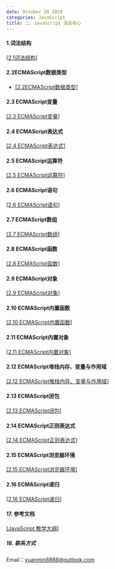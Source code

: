 ```yaml
---
date: October 28 2020
categories: JavaScript
title: 二、JavaScript 语言核心
---
```


#### 1.词法结构

[[2.1词法结构]](https://web-dolphin.github.io/2020/10/28/JavaScript/Tags/%E4%BA%8C%E3%80%81JavaScript%E8%AF%AD%E8%A8%80%E6%A0%B8%E5%BF%83/ECMAScript/Tags/1.%E8%AF%8D%E6%B3%95%E7%BB%93%E6%9E%84/ECMAScript%E8%AF%8D%E6%B3%95%E7%BB%93%E6%9E%84/)

#### 2.2ECMAScript数据类型

- [[2.2ECMAScript数据类型]]()

#### 2.3 ECMAScript变量

[[2.3 ECMAScript变量]](https://web-dolphin.github.io/2020/10/28/JavaScript/Tags/%E4%BA%8C%E3%80%81JavaScript%E8%AF%AD%E8%A8%80%E6%A0%B8%E5%BF%83/ECMAScript/Tutorial/2.3%20ECMAScript%E5%8F%98%E9%87%8F/)

#### 2.4 ECMAScript表达式

[[2.4 ECMAScript表达式]](https://web-dolphin.github.io/2020/10/28/JavaScript/Tags/%E4%BA%8C%E3%80%81JavaScript%E8%AF%AD%E8%A8%80%E6%A0%B8%E5%BF%83/ECMAScript/Tutorial/2.4%20ECMAScript%E8%A1%A8%E8%BE%BE%E5%BC%8F/)

#### 2.5 ECMAScript运算符

[[2.5 ECMAScript运算符]](https://web-dolphin.github.io/2020/10/28/JavaScript/Tags/%E4%BA%8C%E3%80%81JavaScript%E8%AF%AD%E8%A8%80%E6%A0%B8%E5%BF%83/ECMAScript/Tutorial/2.5%20ECMAScript%E8%BF%90%E7%AE%97%E7%AC%A6/)

#### 2.6 ECMAScript语句

[[2.6 ECMAScript语句]](https://web-dolphin.github.io/2020/10/28/JavaScript/Tags/%E4%BA%8C%E3%80%81JavaScript%E8%AF%AD%E8%A8%80%E6%A0%B8%E5%BF%83/ECMAScript/Tutorial/2.6%20ECMAScript%E8%AF%AD%E5%8F%A5/)

#### 2.7 ECMAScript数组

[[2.7 ECMAScript数组]](https://web-dolphin.github.io/2020/10/28/JavaScript/Tags/%E4%BA%8C%E3%80%81JavaScript%E8%AF%AD%E8%A8%80%E6%A0%B8%E5%BF%83/ECMAScript/Tutorial/2.7%20ECMAScript%E6%95%B0%E7%BB%84/)

#### 2.8 ECMAScript函数

[[2.8 ECMAScript函数]](https://web-dolphin.github.io/2020/10/28/JavaScript/Tags/%E4%BA%8C%E3%80%81JavaScript%E8%AF%AD%E8%A8%80%E6%A0%B8%E5%BF%83/ECMAScript/Tutorial/2.8%20ECMAScript%E5%87%BD%E6%95%B0/)

#### 2.9 ECMAScript对象

[[2.9 ECMAScript对象]](https://web-dolphin.github.io/2020/10/28/JavaScript/Tags/%E4%BA%8C%E3%80%81JavaScript%E8%AF%AD%E8%A8%80%E6%A0%B8%E5%BF%83/ECMAScript/Tutorial/2.9%20ECMAScript%E5%AF%B9%E8%B1%A1/)

#### 2.10 ECMAScript内置函数

[[2.10 ECMAScript内置函数]](https://web-dolphin.github.io/2020/10/28/JavaScript/Tags/%E4%BA%8C%E3%80%81JavaScript%E8%AF%AD%E8%A8%80%E6%A0%B8%E5%BF%83/ECMAScript/Tutorial/2.10%20ECMAScript%E5%86%85%E7%BD%AE%E5%87%BD%E6%95%B0/)

#### 2.11 ECMAScript内置对象

[[2.11 ECMAScript内置对象]](https://web-dolphin.github.io/2020/10/28/JavaScript/Tags/%E4%BA%8C%E3%80%81JavaScript%E8%AF%AD%E8%A8%80%E6%A0%B8%E5%BF%83/ECMAScript/Tutorial/2.11%20ECMAScript%E5%86%85%E7%BD%AE%E5%AF%B9%E8%B1%A1/)

#### 2.12 ECMAScript堆栈内存、变量与作用域

[[2.12 ECMAScript堆栈内存、变量与作用域]](https://web-dolphin.github.io/2020/10/28/JavaScript/Tags/%E4%BA%8C%E3%80%81JavaScript%E8%AF%AD%E8%A8%80%E6%A0%B8%E5%BF%83/ECMAScript/Tutorial/2.12%20ECMAScript%E5%A0%86%E6%A0%88%E5%86%85%E5%AD%98%E3%80%81%E5%8F%98%E9%87%8F%E4%B8%8E%E4%BD%9C%E7%94%A8%E5%9F%9F/)

#### 2.13 ECMAScript闭包

[[2.13 ECMAScript闭包]](https://web-dolphin.github.io/2020/10/28/JavaScript/Tags/%E4%BA%8C%E3%80%81JavaScript%E8%AF%AD%E8%A8%80%E6%A0%B8%E5%BF%83/ECMAScript/Tutorial/2.13%20ECMAScript%E9%97%AD%E5%8C%85/)

#### 2.14 ECMAScript正则表达式

[[2.14 ECMAScript正则表达式]](https://web-dolphin.github.io/2020/10/28/JavaScript/Tags/%E4%BA%8C%E3%80%81JavaScript%E8%AF%AD%E8%A8%80%E6%A0%B8%E5%BF%83/ECMAScript/Tutorial/2.14%20ECMAScript%E6%AD%A3%E5%88%99%E8%A1%A8%E8%BE%BE%E5%BC%8F/)

#### 2.15 ECMAScript浏览器环境

[[2.15 ECMAScript浏览器环境]](https://web-dolphin.github.io/2020/10/28/JavaScript/Tags/%E4%BA%8C%E3%80%81JavaScript%E8%AF%AD%E8%A8%80%E6%A0%B8%E5%BF%83/ECMAScript/Tutorial/2.15%20ECMAScript%E6%B5%8F%E8%A7%88%E5%99%A8%E7%8E%AF%E5%A2%83/)

#### 2.16 ECMAScript递归

[[2.16 ECMAScript递归]](https://web-dolphin.github.io/2020/10/28/JavaScript/Tags/%E4%BA%8C%E3%80%81JavaScript%E8%AF%AD%E8%A8%80%E6%A0%B8%E5%BF%83/ECMAScript/Tutorial/2.16%20ECMAScript%E9%80%92%E5%BD%92/)

#### 17. 参考文档

[[JavaScript 教学大纲]](https://web-oyster.github.io/2020/10/28/JavaScript/Tutorial/JavaScript%E6%95%99%E5%AD%A6%E5%A4%A7%E7%BA%B2/)

##### 18. 联系方式

Email：yuanmin8888@outlook.com
